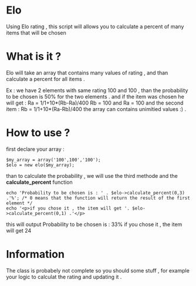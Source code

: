 Elo
===

Using Elo rating , this script will allows you to calculate a percent of many items that will be  chosen

What is it ?
===
Elo will take an array that contains many values of rating , and than calculate a percent for all items .

Ex : 
we have 2 elements with same rating 100 and 100 , than the probability to be chosen is 50% for the two elements .
and if the item was chosen he will get : Ra = 1/1+10*(Rb-Ra)/400
Rb = 100 and Ra = 100
and the second item : Rb = 1/1+10*(Ra-Rb)/400
the array can contains unimitied values :) .

How to use ?
===
first declare your array :

    $my_array = array('100',100','100');
    $elo = new elo($my_array);
  
than to calculate the probability , we will use the third methode and the <b>calculate_percent</b> function

    echo 'Probability to be chosen is : ' . $elo->calculate_percent(0,3) .'%'; /* 0 means that the function will return the result of the first element */
    echo '<p>if you chose it , the item will get '. $elo->calculate_percent(0,1) .'</p>
    
this will output
    Probability to be chosen is : 33%
    if you chose it , the item will get 24
    
Information
===
The class is probabely not complete so you should some stuff , for example your logic to calculat the rating and updating it .
